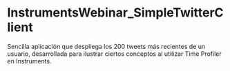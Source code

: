 InstrumentsWebinar_SimpleTwitterClient
======================================

Sencilla aplicación que despliega los 200 tweets más recientes de un usuario, desarrollada para ilustrar ciertos conceptos al utilizar Time Profiler en Instruments.
